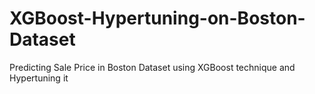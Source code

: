 # XGBoost-Hypertuning-on-Boston-Dataset
Predicting Sale Price in Boston Dataset using XGBoost technique and Hypertuning it
